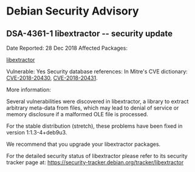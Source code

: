 
Debian Security Advisory
========================


DSA-4361-1 libextractor -- security update
------------------------------------------



Date Reported:
28 Dec 2018
Affected Packages:

[libextractor](https://packages.debian.org/src:libextractor)

Vulnerable:
Yes
Security database references:
In Mitre's CVE dictionary: [CVE-2018-20430](https://security-tracker.debian.org/tracker/CVE-2018-20430), [CVE-2018-20431](https://security-tracker.debian.org/tracker/CVE-2018-20431).  

More information:

Several vulnerabilities were discovered in libextractor, a library to
extract arbitrary meta-data from files, which may lead to denial of
service or memory disclosure if a malformed OLE file is processed.


For the stable distribution (stretch), these problems have been fixed in
version 1:1.3-4+deb9u3.


We recommend that you upgrade your libextractor packages.


For the detailed security status of libextractor please refer to
its security tracker page at:
<https://security-tracker.debian.org/tracker/libextractor>





